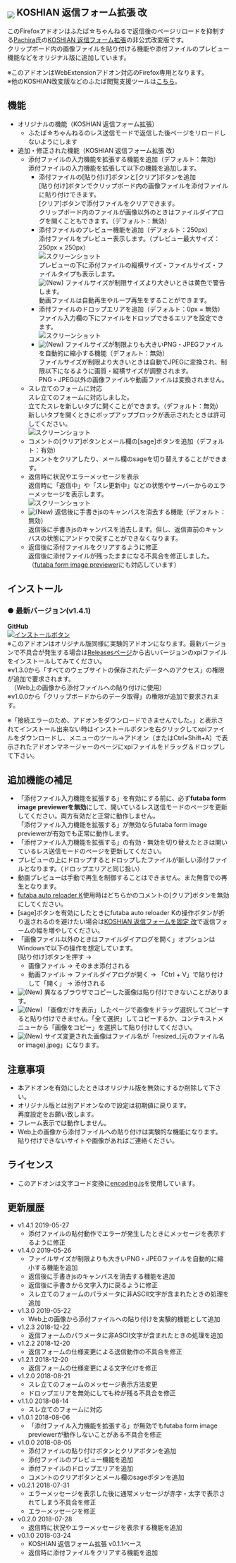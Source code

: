 ## <sub><img src="koshian_form_futaba/icons/icon-48.png"></sub> KOSHIAN 返信フォーム拡張 改
このFirefoxアドオンはふたば☆ちゃんねるで返信後のページリロードを抑制する[Pachira](https://addons.mozilla.org/ja/firefox/user/anonymous-a0bba9187b568f98732d22d51c5955a6/)氏の[KOSHIAN 返信フォーム拡張](https://addons.mozilla.org/ja/firefox/addon/koshian-返信フォーム拡張/)の非公式改変版です。  
クリップボード内の画像ファイルを貼り付ける機能や添付ファイルのプレビュー機能などをオリジナル版に追加しています。  

※このアドオンはWebExtensionアドオン対応のFirefox専用となります。  
※他のKOSHIAN改変版などのふたば閲覧支援ツールは[こちら](https://github.com/akoya-tomo/futaba_auto_reloader_K/wiki/)。  

## 機能
* オリジナルの機能（KOSHIAN 返信フォーム拡張）
  - ふたば☆ちゃんねるのレス送信モードで返信した後ページをリロードしないようにします
* 追加・修正された機能（KOSHIAN 返信フォーム拡張 改）
  - 添付ファイルの入力機能を拡張する機能を追加（デフォルト：無効）  
    添付ファイルの入力機能を拡張して以下の機能を追加します。  
    - 添付ファイルの\[貼り付け\]ボタンと\[クリア\]ボタンを追加  
      \[貼り付け\]ボタンでクリップボード内の画像ファイルを添付ファイルに貼り付けできます。  
      \[クリア\]ボタンで添付ファイルをクリアできます。  
      クリップボード内のファイルが画像以外のときはファイルダイアログを開くこともできます。（デフォルト：無効）  
    - 添付ファイルのプレビュー機能を追加（デフォルト：250px）  
      添付ファイルをプレビュー表示します。（プレビュー最大サイズ：250px × 250px）  
      ![スクリーンショット](images/screenshot02.png "スクリーンショット")  
      プレビューの下に添付ファイルの縦横サイズ・ファイルサイズ・ファイルタイプも表示します。  
      ![\(New\)](images/new.png "New") ファイルサイズが制限サイズより大きいときは黄色で警告します。  
      動画ファイルは自動再生やループ再生をすることができます。  
    - 添付ファイルのドロップエリアを追加（デフォルト：0px = 無効）  
      ファイル入力欄の下にファイルをドロップできるエリアを設定できます。  
      ![スクリーンショット](images/screenshot03.png "スクリーンショット")  
    - ![\(New\)](images/new.png "New") ファイルサイズが制限よりも大きいPNG・JPEGファイルを自動的に縮小する機能（デフォルト：無効）  
      ファイルサイズが制限より大きいときは自動でJPEGに変換され、制限以下になるように画質・縦横サイズが調整されます。  
      PNG・JPEG以外の画像ファイルや動画ファイルは変換されません。  
  - スレ立てのフォームに対応  
    スレ立てのフォームに対応しました。  
    立てたスレを新しいタブに開くことができます。（デフォルト：無効）  
    新しいタブを開くときにポップアップブロックが表示されたときは許可してください。  
    ![スクリーンショット](images/screenshot04.png "スクリーンショット")  
  - コメントの\[クリア\]ボタンとメール欄の\[sage\]ボタンを追加（デフォルト：有効）  
    コメントをクリアしたり、メール欄のsageを切り替えすることができます。  
  - 返信時に状況やエラーメッセージを表示  
    返信時に「返信中」や「スレ更新中」などの状態やサーバーからのエラーメッセージを表示します。  
    ![スクリーンショット](images/screenshot01.png "スクリーンショット")  
  - ![\(New\)](images/new.png "New") 返信後に手書きjsのキャンバスを消去する機能（デフォルト：無効）  
  返信後に手書きjsのキャンバスを消去します。但し、返信直前のキャンバスの状態にアンドゥで戻すことができなくなります。  
  - 返信後に添付ファイルをクリアするように修正  
  返信後に添付ファイルが残ったままになる不具合を修正しました。  
  （[futaba form image previewer](https://greasyfork.org/ja/scripts/36659-futaba-form-image-previewer/)にも対応しています）  

## インストール
### **● 最新バージョン**(v1.4.1)
**GitHub**  
[![インストールボタン](images/install_button.png "クリックでアドオンをインストール")](https://github.com/akoya-tomo/koshian_form_futaba_kai/releases/download/v1.4.1/koshian_form_futaba_kai-1.4.1-fx.xpi)  
※このアドオンはオリジナル版同様に実験的アドオンになります。最新バージョンで不具合が発生する場合は[Releasesページ](https://github.com/akoya-tomo/koshian_form_futaba_kai/releases)から古いバージョンのxpiファイルをインストールしてみてください。  
※v1.3.0から「すべてのウェブサイトの保存されたデータへのアクセス」の権限が追加で要求されます。  
　（Web上の画像から添付ファイルへの貼り付けに使用）  
※v1.0.0から「クリップボードからのデータ取得」の権限が追加で要求されます。  

※「接続エラーのため、アドオンをダウンロードできませんでした。」と表示されてインストール出来ない時はインストールボタンを右クリックしてxpiファイルをダウンロードし、メニューのツール→アドオン（またはCtrl+Shift+A）で表示されたアドオンマネージャーのページにxpiファイルをドラッグ＆ドロップして下さい。  

## 追加機能の補足  
* 「添付ファイル入力機能を拡張する」を有効にする前に、必ず**futaba form image previewerを無効**にして、開いているレス送信モードのページを更新してください。両方有効だと正常に動作しません。  
  「添付ファイル入力機能を拡張する」が無効ならfutaba form image previewerが有効でも正常に動作します。  
* 「添付ファイル入力機能を拡張する」の有効・無効を切り替えたときは開いているレス送信モードのページを更新してください。  
* プレビューの上にドロップするとドロップしたファイルが新しい添付ファイルとなります。（ドロップエリアと同じ扱い）  
* 動画プレビューは手動で再生を制御することはできません。また無音での再生となります。  
* [futaba auto reloader K](https://greasyfork.org/ja/scripts/36235-futaba-auto-reloader-k/)使用時はどちらかのコメントの\[クリア\]ボタンを無効にしてください。  
*  \[sage\]ボタンを有効にしたときにfutaba auto reloader Kの操作ボタンが折り返されるのを避けたい場合は[KOSHIAN 返信フォームを固定 改](https://github.com/akoya-tomo/koshian_float_form_kai/)で返信フォームの幅を増やしてください。  
* 「画像ファイル以外のときはファイルダイアログを開く」オプションはWindowsで以下の操作を想定しています。  
  \[貼り付け\]ボタンを押す →  
  - 画像ファイル → そのまま添付される  
  - 動画ファイル → ファイルダイアログが開く → 「Ctrl + V」で貼り付けして「開く」 → 添付される  
* ![\(New\)](images/new.png "New") 異なるブラウザでコピーした画像は貼り付けできないことがあります。  
* ![\(New\)](images/new.png "New") 「画像だけを表示」したページで画像をドラッグ選択してコピーすると貼り付けできません。「全て選択」してコピーするか、コンテキストメニューから「画像をコピー」を選択して貼り付けしてください。  
* ![\(New\)](images/new.png "New") サイズ変更された画像はファイル名が「resized_(元のファイル名 or image).jpeg」になります。  

## 注意事項
* 本アドオンを有効にしたときはオリジナル版を無効にするか削除して下さい。  
* オリジナル版とは別アドオンなので設定は初期値に戻ります。  
  再度設定をお願い致します。  
* フレーム表示では動作しません。  
* Web上の画像から添付ファイルへの貼り付けは実験的な機能になります。  
  貼り付けできないサイトや画像があればご連絡ください。  

## ライセンス
* このアドオンは文字コード変換に[encoding.js](https://github.com/polygonplanet/encoding.js)を使用しています。  

## 更新履歴
* v1.4.1 2019-05-27
  - 添付ファイルの貼付動作でエラーが発生したときにメッセージを表示するように修正
* v1.4.0 2019-05-26
  - ファイルサイズが制限よりも大きいPNG・JPEGファイルを自動的に縮小する機能を追加
  - 返信後に手書きjsのキャンバスを消去する機能を追加
  - 返信後に手書きから文字入力に戻るように修正
  - スレ立てのフォームのパラメータに非ASCII文字が含まれたときの処理を追加
* v1.3.0 2019-05-22
  - Web上の画像から添付ファイルへの貼り付けを実験的機能として追加
* v1.2.3 2018-12-22
  - 返信フォームのパラメータに非ASCII文字が含まれたときの処理を追加
* v1.2.2 2018-12-20
  - 返信フォームの仕様変更による送信動作の不具合を修正
* v1.2.1 2018-12-20
  - 返信フォームの仕様変更による文字化けを修正
* v1.2.0 2018-08-21
  - スレ立てのフォームのメッセージ表示方法変更
  - ドロップエリアを無効にしても枠が残る不具合を修正
* v1.1.0 2018-08-14
  - スレ立てのフォームに対応
* v1.0.1 2018-08-06
  - 「添付ファイル入力機能を拡張する」が無効でもfutaba form image previewerが動作しないことがある不具合を修正
* v1.0.0 2018-08-05
  - 添付ファイルの貼り付けボタンとクリアボタンを追加
  - 添付ファイルのプレビュー機能を追加
  - 添付ファイルのドロップエリアを追加
  - コメントのクリアボタンとメール欄のsageボタンを追加
* v0.2.1 2018-07-31
  - エラーメッセージを表示した後に通常メッセージが赤字・太字で表示されてしまう不具合を修正
  - エラーメッセージを修正
* v0.2.0 2018-07-28
  - 返信時に状況やエラーメッセージを表示する機能を追加
* v0.1.0 2018-03-24
  - KOSHIAN 返信フォーム拡張 v0.1.1ベース
  - 返信時に添付ファイルをクリアする機能を追加
